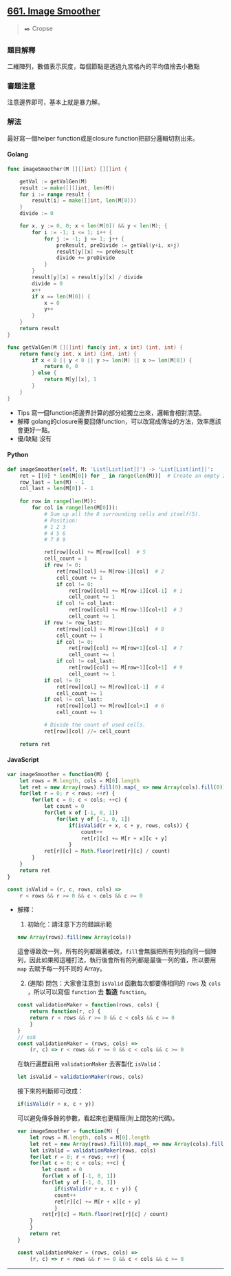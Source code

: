 ## [661. Image Smoother](https://leetcode.com/problems/image-smoother/)
> :black_nib: Cropse
### 題目解釋
二維陣列，數值表示灰度，每個節點是透過九宮格內的平均值捨去小數點
### 審題注意
注意邊界即可，基本上就是暴力解。
### 解法
最好寫一個helper function或是closure function把部分邏輯切割出來。
#### Golang
```go
func imageSmoother(M [][]int) [][]int {

	getVal := getValGen(M)
	result := make([][]int, len(M))
	for i := range result {
		result[i] = make([]int, len(M[0]))
	}
	divide := 0

	for x, y := 0, 0; x < len(M[0]) && y < len(M); {
		for i := -1; i <= 1; i++ {
			for j := -1; j <= 1; j++ {
				preResult, preDivide := getVal(y+i, x+j)
				result[y][x] += preResult
				divide += preDivide
			}
		}
		result[y][x] = result[y][x] / divide
        divide = 0
		x++
		if x == len(M[0]) {
			x = 0
			y++
		}
	}
	return result
}

func getValGen(M [][]int) func(y int, x int) (int, int) {
	return func(y int, x int) (int, int) {
		if x < 0 || y < 0 || y >= len(M) || x >= len(M[0]) {
			return 0, 0
		} else {
			return M[y][x], 1
		}
	}
}
```
- Tips
寫一個function把邊界計算的部分給獨立出來，邏輯會相對清楚。
- 解釋
golang的closure需要回傳function，可以改寫成傳址的方法，效率應該會更好一點。
- 優/缺點
沒有

#### Python
```python
def imageSmoother(self, M: 'List[List[int]]') -> 'List[List[int]]':
	ret = [[0] * len(M[0]) for _ in range(len(M))]  # Create an empty 2D-array
	row_last = len(M) - 1
	col_last = len(M[0]) - 1
	
	for row in range(len(M)):
		for col in range(len(M[0])):
			# Sum up all the 8 surrounding cells and itself(5).
			# Position:
			# 1 2 3
			# 4 5 6
			# 7 8 9

			ret[row][col] += M[row][col]  # 5
			cell_count = 1
			if row != 0:
				ret[row][col] += M[row-1][col]  # 2
				cell_count += 1
				if col != 0:
					ret[row][col] += M[row-1][col-1]  # 1
					cell_count += 1
				if col != col_last:
					ret[row][col] += M[row-1][col+1]  # 3
					cell_count += 1
			if row != row_last:
				ret[row][col] += M[row+1][col]  # 8
				cell_count += 1
				if col != 0:
					ret[row][col] += M[row+1][col-1]  # 7
					cell_count += 1
				if col != col_last:
					ret[row][col] += M[row+1][col+1]  # 9
					cell_count += 1
			if col != 0:
				ret[row][col] += M[row][col-1]  # 4
				cell_count += 1
			if col != col_last:
				ret[row][col] += M[row][col+1]  # 6
				cell_count += 1

			# Divide the count of used cells.
			ret[row][col] //= cell_count
	
	return ret
```

#### JavaScript
```javascript
var imageSmoother = function(M) {
    let rows = M.length, cols = M[0].length
    let ret = new Array(rows).fill(0).map(_ => new Array(cols).fill(0))
    for(let r = 0; r < rows; ++r) {
        for(let c = 0; c < cols; ++c) {
            let count = 0
            for(let x of [-1, 0, 1])
                for(let y of [-1, 0, 1])
                    if(isValid(r + x, c + y, rows, cols)) {
                        count++
                        ret[r][c] += M[r + x][c + y]
                    }
            ret[r][c] = Math.floor(ret[r][c] / count)
        }
    }
    return ret
}

const isValid = (r, c, rows, cols) =>
    r < rows && r >= 0 && c < cols && c >= 0
```
* 解釋：
    1. 初始化：請注意下方的錯誤示範
	```javascript
	new Array(rows).fill(new Array(cols))
	```
	這會導致改一列，所有的列都跟著被改，`fill`會無腦把所有列指向同一個陣列，因此如果照這種打法，執行後會所有的列都是最後一列的值，所以要用 `map` 去賦予每一列不同的 Array。
	
    2. (進階) 閉包：大家會注意到 `isValid` 函數每次都要傳相同的 `rows` 及 `cols` ，所以可以寫個 `function` 去 **製造** `function`。
	```javascript
	const validationMaker = function(rows, cols) {
	    return function(r, c) {
		return r < rows && r >= 0 && c < cols && c >= 0
	    }
	}
	// es6
	const validationMaker = (rows, cols) =>
	    (r, c) => r < rows && r >= 0 && c < cols && c >= 0
	```
	在執行遍歷前用 `validationMaker` 去客製化 `isValid`：
	```javascript
	let isValid = validationMaker(rows, cols)
	```
	接下來的判斷即可改成：
	```javascript
	if(isValid(r + x, c + y))
	```
	可以避免傳多餘的參數，看起來也更精簡(附上閉包的代碼)。
	```javascript
	var imageSmoother = function(M) {
	    let rows = M.length, cols = M[0].length
	    let ret = new Array(rows).fill(0).map(_ => new Array(cols).fill(0))
	    let isValid = validationMaker(rows, cols)
	    for(let r = 0; r < rows; ++r) {
		for(let c = 0; c < cols; ++c) {
		    let count = 0
		    for(let x of [-1, 0, 1])
			for(let y of [-1, 0, 1])
			    if(isValid(r + x, c + y)) {
				count++
				ret[r][c] += M[r + x][c + y]
			    }
		    ret[r][c] = Math.floor(ret[r][c] / count)
		}
	    }
	    return ret
	}

	const validationMaker = (rows, cols) =>
	    (r, c) => r < rows && r >= 0 && c < cols && c >= 0
	```
---
